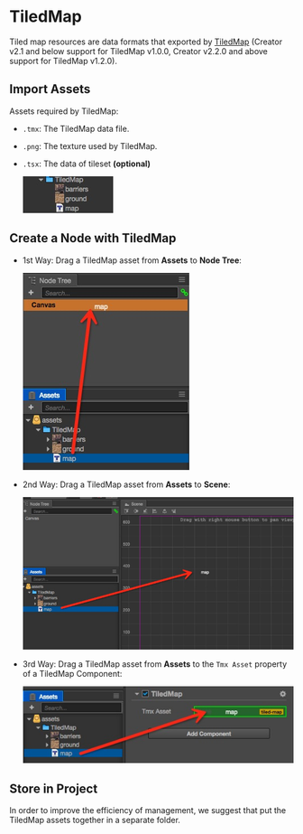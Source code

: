 # TiledMap

Tiled map resources are data formats that exported by [TiledMap](https://www.mapeditor.org/) (Creator v2.1 and below support for TiledMap v1.0.0, Creator v2.2.0 and above support for TiledMap v1.2.0).

## Import Assets

Assets required by TiledMap:

- `.tmx`: The TiledMap data file.
- `.png`: The texture used by TiledMap.
- `.tsx`: The data of tileset **(optional)**

    ![tiledmap](tiledmap/import.png)

## Create a Node with TiledMap

- 1st Way: Drag a TiledMap asset from **Assets** to **Node Tree**:

    ![tiledmap](tiledmap/create_1.png)

- 2nd Way: Drag a TiledMap asset from **Assets** to **Scene**:

    ![tiledmap](tiledmap/create_2.png)

- 3rd Way: Drag a TiledMap asset from **Assets** to the `Tmx Asset` property of a TiledMap Component:

    ![tiledmap](tiledmap/create_3.png)

## Store in Project

In order to improve the efficiency of management, we suggest that put the TiledMap assets together in a separate folder.
